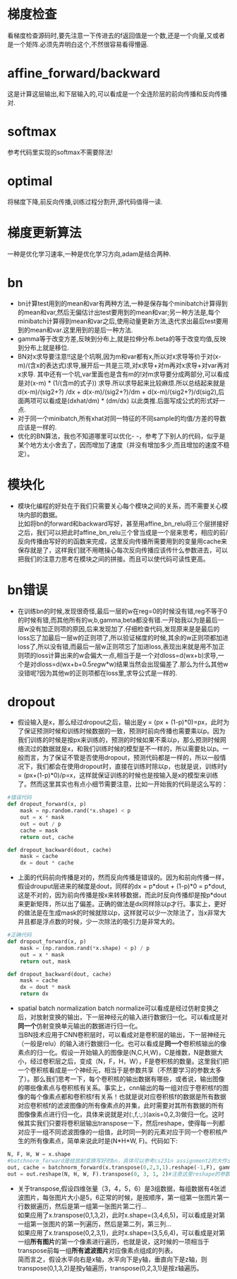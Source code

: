 #	梯度检查
看梯度检查源码时,要先注意一下传进去的f返回值是一个数,还是一个向量,又或者是一个矩阵.必须先弄明白这个,不然很容易看得懵逼.  
#	affine_forward/backward
这是计算这层输出,和下层输入的,可以看成是一个全连阶层的前向传播和反向传播对.   
#	softmax
参考代码里实现的softmax不需要除法!  
#	optimal
将梯度下降,前反向传播,训练过程分割开,源代码值得一读.  
#	梯度更新算法
一种是优化学习速率,一种是优化学习方向,adam是结合两种.  
#	bn
*	bn计算test用到的mean和var有两种方法,一种是保存每个minibatch计算得到的mean和var,然后无偏估计出test要用到的mean和var;另一种方法是,每个minibatch计算得到mean和var之后,使用动量更新方法,迭代求出最后test要用到的mean和var.这里用到的是后一种方法.  
*	gamma等于改变方差,反映到分布上,就是拉伸分布.beta的等于改变均值,反映到分布上就是移位.  
*	BN对x求导要注意!!这是个坑啊,因为m和var都有x,所以对x求导等价于对(x-m)/(含x的表达式)求导,展开后一共是三项,对x求导+对m再对x求导+对var再对x求导. 其中还有一个坑,var里面也是含有m的!对m求导要分成两部分,可以看成是对(x-m) * (1/(含m的式子)) 求导.所以求导起来比较麻烦.所以总结起来就是d(x-m)/(sig2+?) /dx + d(x-m)/(sig2+?)/dm + d(x-m)/(sig2+?)/d(sig2),后面两项可以看成是(dxhat/dm) * (dm/dx) 以此类推.后面写成公式的形式好一点.   
*	对于同一个minibatch,所有xhat对同一特征的不同sample的均值/方差的导数应该是一样的.  
*	优化的BN算法，我也不知道哪里可以优化- -，参考了下别人的代码，似乎是某个地方太小舍去了，因而增加了速度（并没有增加多少,而且增加的速度不稳定）。  

#	模块化
*	模块化编程的好处在于我们只需要关心每个模块之间的关系，而不需要关心模块内部的数据。  
比如将bn的forward和backward写好，甚至用affine_bn_relu将三个层拼接好之后，我们可以把此时affine_bn_relu三个曾当成是一个层来思考，相应的前/反向传播由写好的的函数来完成，这里反向传播所需要用到的变量用cache来保存就是了，这样我们就不用瞎操心每次反向传播应该传什么参数进去，可以把我们的注意力思考在模块之间的拼接。而且可以使代码可读性更高。  

#	bn错误
*	在训练bn的时候,发现很奇怪,最后一层的w在reg=0的时候没有错,reg不等于0的时候有错,而其他所有的w,b,gamma,beta都没有错.一开始我以为是最后一层w没有加正则项的原因,后来发现加了.仔细检查代码,发现原来是是最后的loss忘了加最后一层w的正则项了,所以验证梯度的时候,其余的w正则项都加进loss了,所以没有错,而最后一层w正则项忘了加进loss,表现出来就是用不加正则项的loss计算出来的w会偏大一点,相当于是一个对dloss=d(wx+b)求导,一个是对dloss=d(wx+b+0.5*reg*w*w)结果当然会出现偏差了.那么为什么其他w没错呢?因为其他w的正则项都在loss里,求导公式是一样的.  

#	dropout
*	假设输入是x，那么经过dropout之后，输出是y = (px + (1-p)\*0)=px，此时为了保证预测时候和训练时候数据的一致，预测时前向传播也需要乘以p。因为我们训练的时候是按px来训练的，预测的时候如果不乘以p，那么预测时候网络流过的数据就是x，和我们训练时候的模型是不一样的，所以需要处以p。一般而言，为了保证不管是否使用dropout，预测代码都是一样的，所以一般情况下，我们都会在使用dropout时，直接在训练时除以p，也就是说，训练时y = (px+(1-p)\*0)/p=x，这样就保证训练的时候也是按输入是x的模型来训练了。然而这里其实也有点小细节需要注意，比如一开始我的代码是这么写的：

```python
#错误代码
def dropout_forward(x, p)
	mask = np.random.rand(*x.shape) < p
	out = x * mask
	out = out / p
	cache = mask
	return out, cache

def dropout_backward(dout, cache)
	mask = cache
	dx = dout * cache
```

*	上面的代码前向传播是对的，然而反向传播是错误的。因为和前向传播一样，假设drouput层进来的梯度是dout，同样的dx = p\*dout + (1-p)\*0 = p\*dout,这是不对的，因为前向传播是按x来转移数据，而此时反向传播却是按p\*dout来更新矩阵，所以出了偏差。正确的做法是dx同样除以p才行。事实上，更好的做法是在生成mask的时候就除以p，这样就可以少一次除法了，当x非常大并且都是浮点数的时候，少一次除法的吸引力是非常大的。

```python
#正确代码
def dropout_forward(x, p)
	mask = (np.random.rand(*x.shape) < p) / p
	out = x * mask
	return out, mask

def dropout_backward(dout, cache)
	mask = cache
	dx = dout * mask
	return dx
```

*	spatial batch normalization
batch normalize可以看成是经过仿射变换之后，对放射变换的输出，下一层神经元的输入进行数据归一化。可以看成是对**同一个**仿射变换单元输出的数据进行归一化。  
当BN技术应用于CNN卷积层时，可以看成对是卷积层的输出，下一层神经元（一般是relu）的输入进行数据归一化。也可以看成是**同一个**卷积核输出的像素点的归一化。假设一开始输入的图像是(N,C,H,W)，C是维数，N是数据大小，经过卷积层之后，变成（N，F，H，W），F是卷积核的数量。这里我们把一个卷积核看成是一个神经元，相当于是参数共享（不然要学习的参数太多了）。那么我们思考一下，每个卷积核的输出数据有哪些，或者说，输出图像的哪些像素点与卷积核有关系。事实上，cnn输出的每一组对应于卷积核f的图像的每个像素点都和卷积核f有关系！也就是说对应卷积核f的数据是所有数据对应卷积核f的滤波图像的所有像素点的并集，此时需要对其所有数据的所有图像像素点进行归一化，具体来说就是对(:,f,:,:)(axis=0,2,3)做归一化。这时候其实我们只要将卷积层输出transpose一下，然后reshape，使得每一列都对应于一组不同滤波图像的一组值，此时同一列的元素对应于同一个卷积核产生的所有像素点，简单来说此时是(N\*H\*W, F)。代码如下:

```python
N, F, H, W = x.shape
#batchnorm_forward是给放射变换写好的bn，具体可以参考cs231n assignment2的大作业
out, cache = batchnorm_forward(x.transpose(0,2,3,1).reshape(-1,F), gamma, beta, bn_params)
out = out.reshape(N, H, W, F).transpose(0, 3, 1, 2)#注意这里reshape的参数
```

*	关于transpose,假设四维张量（3，4，5，6）是3组数据，每组数据有4张滤波图片，每张图片大小是5，6正常的时候，是按顺序，第一组第一张图片第一行数据遍历，然后是第一组第一张图片第二行...  
如果应用了x.transpose(0,1,3,2)，此时x.shape=(3,4,6,5)，可以看成是对第一组第一张图片的第一列遍历，然后是第二列，第三列...  
如果应用了x.transpose(0,2,3,1)，此时x.shape=(3,5,6,4)，可以看成是对第一组**所有图片**的第一个像素进行遍历，也就是说，这时候的一项相当于transpose前每一组**所有滤波图片**对应像素点组成的列表。  
简而言之，假设水平向右是x轴，水平向下是y轴，垂直向下是z轴，则transpose(0,1,3,2)是按y轴遍历，transpose(0,2,3,1)是按z轴遍历。  


